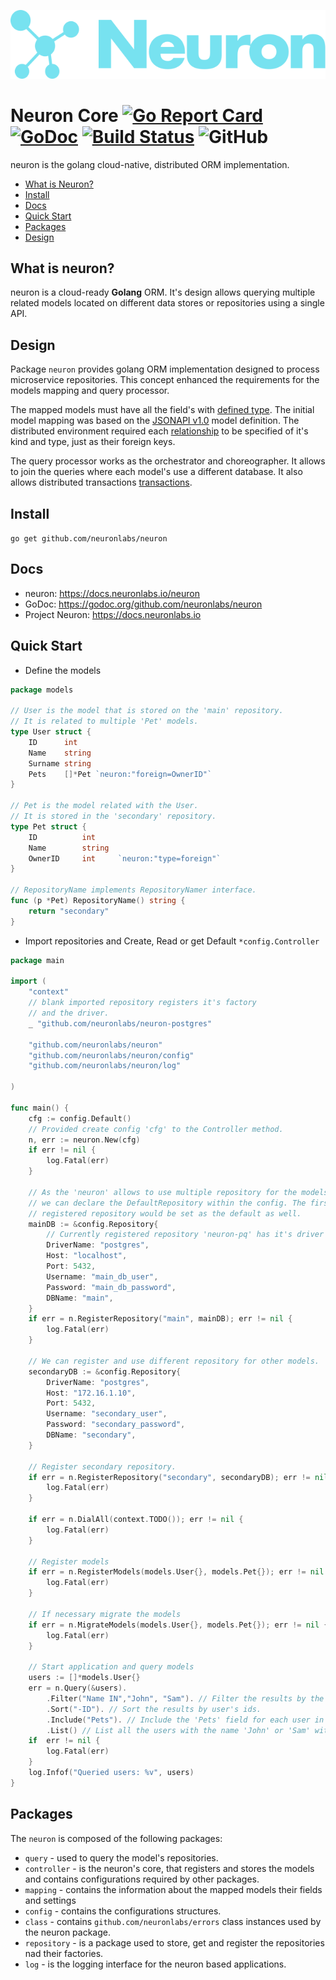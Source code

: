 ![Neuron Logo](logo_teal.svg)

# Neuron Core [![Go Report Card](https://goreportcard.com/badge/github.com/neuronlabs/neuron)](https://goreportcard.com/report/github.com/neuronlabs/neuron) [![GoDoc](https://godoc.org/github.com/neuronlabs/neuron?status.svg)](https://godoc.org/github.com/neuronlabs/neuron) [![Build Status](https://travis-ci.com/neuronlabs/neuron.svg?branch=master)](https://travis-ci.com/neuronlabs/neuron) ![GitHub](https://img.shields.io/github/license/neuronlabs/neuron)


neuron is the golang cloud-native, distributed ORM implementation.

* [What is Neuron?](#what-is-neuron)
* [Install](#install)
* [Docs](#docs)
* [Quick Start](#quick-start)
* [Packages](#packages)
* [Design](#design)

## What is neuron?

neuron is a cloud-ready **Golang** ORM. It's design allows querying multiple related models located on different 
data stores or repositories using a single API.

## Design

Package `neuron` provides golang ORM implementation designed to process microservice repositories. This concept enhanced the requirements for the models mapping and query processor.

The mapped models must have all the field's with [defined type](https://docs.neuronlabs.io/neuron/models/structure.html#model-structure). The initial model mapping was based on the [JSONAPI v1.0](https://jsonapi.org/format/#document-resource-objects) model definition. The distributed environment required each [relationship](https://docs.neuronlabs.io/neuron/models/relationship.html) to be specified of it's kind and type, just as their foreign keys.

The query processor works as the orchestrator and choreographer. It allows to join the queries where each model's 
use a different database. It also allows distributed transactions [transactions](https://docs.neuronlabs.io/neuron/query/transactions.html). 

## Install

`go get github.com/neuronlabs/neuron`

## Docs
- neuron: https://docs.neuronlabs.io/neuron
- GoDoc: https://godoc.org/github.com/neuronlabs/neuron
- Project Neuron: https://docs.neuronlabs.io

## Quick Start

* Define the models
```go
package models

// User is the model that is stored on the 'main' repository.
// It is related to multiple 'Pet' models.
type User struct {
    ID      int
    Name    string
    Surname string
    Pets    []*Pet `neuron:"foreign=OwnerID"`
}

// Pet is the model related with the User.
// It is stored in the 'secondary' repository.
type Pet struct {
    ID          int
    Name        string
    OwnerID     int     `neuron:"type=foreign"`
}

// RepositoryName implements RepositoryNamer interface.
func (p *Pet) RepositoryName() string {
    return "secondary"
}
```

* Import repositories and Create, Read or get Default `*config.Controller`
```go
package main

import (
    "context"
    // blank imported repository registers it's factory
    // and the driver.
    _ "github.com/neuronlabs/neuron-postgres"

    "github.com/neuronlabs/neuron"
    "github.com/neuronlabs/neuron/config"
    "github.com/neuronlabs/neuron/log"

)

func main() {
    cfg := config.Default()
    // Provided create config 'cfg' to the Controller method.
    n, err := neuron.New(cfg)
    if err != nil {
        log.Fatal(err)
    } 

    // As the 'neuron' allows to use multiple repository for the models
    // we can declare the DefaultRepository within the config. The first 
    // registered repository would be set as the default as well. 
    mainDB := &config.Repository{
        // Currently registered repository 'neuron-pq' has it's driver name: 'pq'.
        DriverName: "postgres",        
        Host: "localhost",   
        Port: 5432,
        Username: "main_db_user",
        Password: "main_db_password",
        DBName: "main",
    }
    if err = n.RegisterRepository("main", mainDB); err != nil {
        log.Fatal(err)
    }

    // We can register and use different repository for other models.
    secondaryDB := &config.Repository{        
        DriverName: "postgres",        
        Host: "172.16.1.10",
        Port: 5432,
        Username: "secondary_user",
        Password: "secondary_password",
        DBName: "secondary",
    }

    // Register secondary repository.
    if err = n.RegisterRepository("secondary", secondaryDB); err != nil {
        log.Fatal(err)
    }

    if err = n.DialAll(context.TODO()); err != nil {
        log.Fatal(err)    
    }
    
    // Register models 
    if err = n.RegisterModels(models.User{}, models.Pet{}); err != nil {
        log.Fatal(err)
    }

    // If necessary migrate the models
    if err = n.MigrateModels(models.User{}, models.Pet{}); err != nil {
        log.Fatal(err)
    }

    // Start application and query models
    users := []*models.User{}
    err = n.Query(&users).        
        .Filter("Name IN","John", "Sam"). // Filter the results by the 'Name' which might be 'John' or 'Sam'.        
        .Sort("-ID"). // Sort the results by user's ids.
        .Include("Pets"). // Include the 'Pets' field for each user in the 'users'.
        .List() // List all the users with the name 'John' or 'Sam' with 'id' ordered in decrease manner.
    if  err != nil {
        log.Fatal(err)
    }
    log.Infof("Queried users: %v", users)
}
```

## Packages

The `neuron` is composed of the following packages:

* `query` - used to query the model's repositories.
* `controller` - is the neuron's core, that registers and stores the models and contains configurations required by other packages.
* `mapping` - contains the information about the mapped models their fields and settings
* `config` - contains the configurations structures.
* `class` - contains `github.com/neuronlabs/errors` class instances used by the neuron package.
* `repository` - is a package used to store, get and register the repositories nad their factories.
* `log` - is the logging interface for the neuron based applications.

